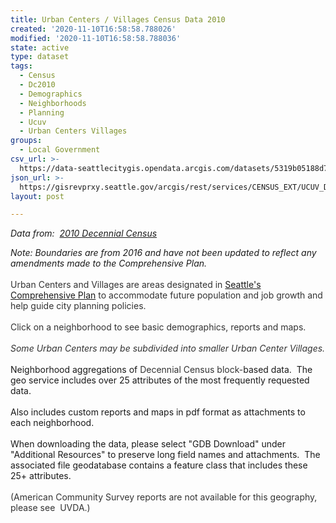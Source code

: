 ```yaml
---
title: Urban Centers / Villages Census Data 2010
created: '2020-11-10T16:58:58.788026'
modified: '2020-11-10T16:58:58.788036'
state: active
type: dataset
tags:
  - Census
  - Dc2010
  - Demographics
  - Neighborhoods
  - Planning
  - Ucuv
  - Urban Centers Villages
groups:
  - Local Government
csv_url: >-
  https://data-seattlecitygis.opendata.arcgis.com/datasets/5319b05188d744319e01b4ce4be6b853_0.csv?outSR=%7B%22latestWkid%22%3A2926%2C%22wkid%22%3A2926%7D
json_url: >-
  https://gisrevprxy.seattle.gov/arcgis/rest/services/CENSUS_EXT/UCUV_DC_2010/MapServer/0
layout: post

---
```

<i>Data from:  </i><a href='http://www.seattle.gov/opcd/population-and-demographics/decennial-census#2010' target='_blank'><i>2010 Decennial Census</i></a><div><i>Note: Boundaries are from 2016 and have not been updated to reflect any amendments made to the Comprehensive Plan.</i><span style='color: rgb(51, 51, 51);'><br /></span></div><div><i><br /></i></div><div><span style='color: rgb(51, 51, 51);'>Urban Centers and Villages are areas designated in </span><a href='http://www.seattle.gov/opcd/ongoing-initiatives/comprehensive-plan' target='_blank'>Seattle's Comprehensive Plan</a><span style='color: rgb(51, 51, 51);'> to accommodate future population and job growth and help guide city planning policies.</span><div><span style='color: rgb(51, 51, 51);'><br /></span></div><div><span style='color: rgb(51, 51, 51);'>Click on a neighborhood to see basic demographics, reports and maps</span><span style='color: rgb(51, 51, 51);'>. </span></div><div><span style='color: rgb(51, 51, 51);'><i><br /></i></span></div><div><span style='color: rgb(51, 51, 51);'><i>Some Urban Centers may be subdivided into smaller Urban Center Villages.</i></span></div><div><br /></div></div><div><div>Neighborhood aggregations of <font color='#333333'>Decennial Census block-</font>based data.  The geo service includes over 25 attributes of the most frequently requested data.</div><div><font color='#333333'><br /></font></div><div>Also includes custom reports and maps in pdf format as attachments to each neighborhood.</div><div><br /></div><div>When downloading the data, please select &quot;GDB Download&quot; under &quot;Additional Resources&quot; to preserve long field names and attachments.  The associated file geodatabase contains a feature class that includes these 25+ attributes.</div></div><div><br /></div><div><div><span style='color: rgb(51, 51, 51);'>(American Community Survey reports are not available for this geography, please see  UVDA.)</span></div></div>
